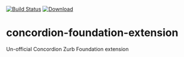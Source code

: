[![Build Status](https://travis-ci.org/PetroRavlinko/concordion-foundation-extension.svg?branch=master)](https://travis-ci.org/PetroRavlinko/concordion-foundation-extension)
[ ![Download](https://api.bintray.com/packages/ravlinko/snapshots/concordion-foundation-extension/images/download.svg) ](https://bintray.com/ravlinko/snapshots/concordion-foundation-extension/_latestVersion)
# concordion-foundation-extension

Un-official Concordion Zurb Foundation extension

